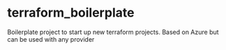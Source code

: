 # terraform_boilerplate
Boilerplate project to start up new terraform projects. Based on Azure but can be used with any provider
